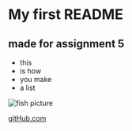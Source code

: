 # My first README
## made for assignment 5
* this
* is how
* you make
* a list

![fish picture](http://maps.google.com/mapfiles/kml/shapes/fishing.png)

[gitHub.com](https://github.com/)

